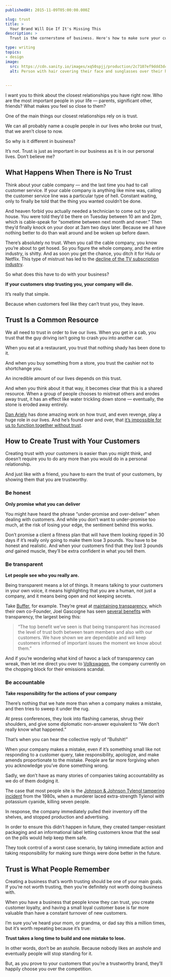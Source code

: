 ```yaml
---
publishedAt: 2015-11-09T05:00:00.000Z

slug: trust
title: >
  Your Brand Will Die If It's Missing This
description: >
  Trust is the cornerstone of business. Here's how to make sure your customers trust you.

type: writing
topics:
- design
image:
  src: https://cdn.sanity.io/images/xq50spjj/production/2c7107ef9ddd3dc0b15582f42b86d1a02452759e-4316x2877.jpg
  alt: Person with hair covering their face and sunglasses over their hair
  
  
---
```


I want you to think about the closest relationships you have right now. Who are the most important people in your life — parents, significant other, friends? What makes you feel so close to them?

One of the main things our closest relationships rely on is trust.[](https://marisamorby.com/trust#fn-1)

We can all probably name a couple people in our lives who broke our trust, that we aren’t close to now.

So why is it different in business?

It’s not. Trust is just as important in our business as it is in our personal lives. Don’t believe me?

## What Happens When There is No Trust

Think about your cable company — and the last time you had to call customer service. If your cable company is anything like mine was, calling the customer service line was a particular type of hell. Constant waiting, only to finally be told that the thing you wanted couldn’t be done.

And heaven forbid you actually needed a technician to come out to your house. You were told they’d be there on Tuesday between 10 am and 2pm, which is cable-speak for “sometime between next month and never.” Then they’d finally knock on your door at 3am two days later. Because we all have nothing better to do than wait around and be woken up before dawn.

There’s absolutely no trust. When you call the cable company, you know you’re about to get hosed. So you figure the whole company, and the entire industry, is shitty. And as soon you get the chance, you ditch it for Hulu or Netflix. This type of mistrust has led to the [decline of the TV subscription industry](http://www.businessinsider.com/decline-of-us-tv-subscribers-2015-4).

So what does this have to do with your business?

**If your customers stop trusting you, your company will die.**

It’s really that simple.

Because when customers feel like they can’t trust you, they leave.

## Trust Is a Common Resource

We all need to trust in order to live our lives. When you get in a cab, you trust that the guy driving isn’t going to crash you into another car.

When you eat at a restaurant, you trust that nothing shady has been done to it.[](https://marisamorby.com/trust#fn-2)

And when you buy something from a store, you trust the cashier not to shortchange you.

An incredible amount of our lives depends on this trust.

And when you think about it that way, it becomes clear that this is a shared resource. When a group of people chooses to mistreat others and erodes away trust, it has an effect like water trickling down stone — eventually, the stone is eroded away entirely.

[Dan Ariely](http://danariely.com/about-dan/) has done amazing work on how trust, and even revenge, play a huge role in our lives. And he’s found over and over, that [it’s impossible for us to function together without trust](http://danariely.com/the-books/an-excerpt-from-chapter-5-of-%E2%80%9Cthe-upside-of-irrationality%E2%80%9D/).

## How to Create Trust with Your Customers

Creating trust with your customers is easier than you might think, and doesn’t require you to do any more than you would do in a personal relationship.

And just like with a friend, you have to earn the trust of your customers, by showing them that you are trustworthy.

### Be honest

**Only promise what you can deliver**

You might have heard the phrase “under-promise and over-deliver” when dealing with customers. And while you don’t want to under-promise too much, at the risk of losing your edge, the sentiment behind this works.

Don’t promise a client a fitness plan that will have them looking ripped in 30 days if it’s really only going to make them lose 3 pounds. You have to be honest and realistic. And when your customers find that they lost 3 pounds _and_ gained muscle, they’ll be extra confident in what you tell them.

### Be transparent

**Let people see who you really are.**

Being transparent means a lot of things. It means talking to your customers in your own voice, it means highlighting that you are a human, not just a company, and it means being open and not keeping secrets.

Take [Buffer](http://www.buffer.com/), for example. They’re great at [maintaining transparency](https://buffer.com/transparency), which their own co-Founder, Joel Gascoigne has seen [several benefits](http://thenextweb.com/entrepreneur/2015/03/28/why-these-9-companies-choose-transparency/) with transparency, the largest being this:

> “The top benefit we’ve seen is that being transparent has increased the level of trust both between team members and also with our customers. We have shown we are dependable and will keep customers informed of important issues the moment we know about them.”

And if you’re wondering what kind of havoc a lack of transparency can wreak, then let me direct you over to [Volkswagen](http://www.bloomberg.com/news/articles/2015-10-21/merkel-calls-for-full-transparency-from-vw-in-emissions-scandal), the company currently on the chopping block for their emissions scandal.

### Be accountable

**Take responsibility for the actions of your company**

There’s nothing that we hate more than when a company makes a mistake, and then tries to sweep it under the rug.

At press conferences, they look into flashing cameras, shrug their shoulders, and give some diplomatic non-answer equivalent to “We don’t really know what happened.”

That’s when you can hear the collective reply of “Bullshit!”

When your company makes a mistake, even if it’s something small like not responding to a customer query, take responsibility, apologize, and make amends proportionate to the mistake. People are far more forgiving when you acknowledge you’ve done something wrong.

Sadly, we don’t have as many stories of companies taking accountability as we do of them dodging it.

The case that most people site is the [Johnson & Johnson Tylenol tampering incident](http://www.businessinsider.com/pr-disasters-crisis-management-2011-5?op=1) from the 1980s, when a murderer laced extra-strength Tylenol with potassium cyanide, killing seven people.

In response, the company immediately pulled their inventory off the shelves, and stopped production and advertising.

In order to ensure this didn’t happen in future, they created tamper-resistant packaging and an informational label letting customers know that the seal on the pills would help keep them safe.

They took control of a worst case scenario, by taking immediate action and taking responsibility for making sure things were done better in the future.

## Trust is What People Remember

Creating a business that’s worth trusting should be one of your main goals. If you’re not worth trusting, then you’re definitely not worth doing business with.

When you have a business that people know they can trust, you create customer loyalty, and having a small loyal customer base is far more valuable than have a constant turnover of new customers.[](https://marisamorby.com/trust#fn-3)

I’m sure you’ve heard your mom, or grandma, or dad say this a million times, but it’s worth repeating because it’s true:

**Trust takes a long time to build and one mistake to lose.**

In other words, don’t be an asshole. Because nobody likes an asshole and eventually people will stop standing for it.[](https://marisamorby.com/trust#fn-4)

But, as you prove to your customers that you’re a trustworthy brand, they’ll happily choose you over the competition.

[](https://marisamorby.com/trust#fnref-1)

[](https://marisamorby.com/trust#fnref-3)